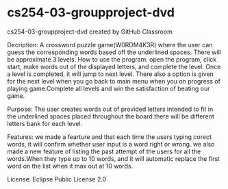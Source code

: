 # cs254-03-groupproject-dvd

cs254-03-groupproject-dvd created by GitHub Classroom
 
Decription:
A crossword puzzle game(W0RDM4K3R) where the user can guess the corresponding words based off the underlined spaces. There will be approximate 3 levels.
How to use the program: open the program, click start, make words out of the displayed letters, and complete the level. 
Once a level is completed, it will jump to next level. There also a option is given for the next level when you go back to main menu when you on progress of playing game.Complete all levels and win the satisfaction of beating our game.
 
Purpose:
The user creates words out of provided letters intended to fit in the underlined spaces placed throughout the board.there will be different letters bank for each level. 

Features:
we made a fearture and that each time the users typing corect words, it will confirm whether user input is a word right or wrong.
we also made a new feature of listing the past attempt of the users for all the words.When they type up to 10 words, and it will automatic replace the first word on the list when it max out at 10 words. 


License:
Eclipse Public License 2.0
